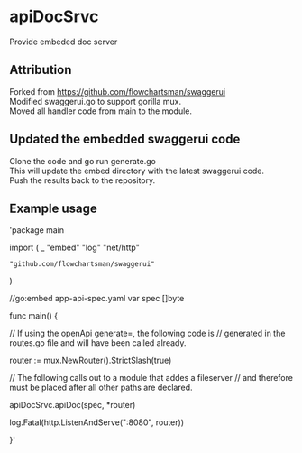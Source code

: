 # apiDocSrvc
Provide embeded doc server

## Attribution

Forked from https://github.com/flowchartsman/swaggerui  
Modified swaggerui.go to support gorilla mux.  
Moved all handler code from main to the module.  

## Updated the embedded swaggerui code

Clone the code and go run generate.go  
This will update the embed directory with the latest swaggerui code.  
Push the results back to the repository.  

## Example usage

'package main

import (
	_ "embed"
	"log"
	"net/http"

	"github.com/flowchartsman/swaggerui"
)

//go:embed app-api-spec.yaml
var spec []byte

func main() {

// If using the openApi generate=, the following code is 
// generated in the routes.go file and will have been called already.

router := mux.NewRouter().StrictSlash(true)

// The following calls out to a module that addes a fileserver
// and therefore must be placed after all other paths are declared. 

apiDocSrvc.apiDoc(spec, *router)

log.Fatal(http.ListenAndServe(":8080", router))  
  
}'  







